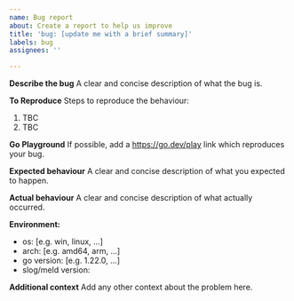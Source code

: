 ```yaml
---
name: Bug report
about: Create a report to help us improve
title: 'bug: [update me with a brief summary]'
labels: bug
assignees: ''

---
```


**Describe the bug**
A clear and concise description of what the bug is.

**To Reproduce**
Steps to reproduce the behaviour:
1. TBC
2. TBC

**Go Playground**
If possible, add a https://go.dev/play link which reproduces your bug.

**Expected behaviour**
A clear and concise description of what you expected to happen.

**Actual behaviour**
A clear and concise description of what actually occurred.

**Environment:**
 - os: [e.g. win, linux, ...]
 - arch: [e.g. amd64, arm, ...]
 - go version: [e.g. 1.22.0, ...]
 - slog/meld version:

**Additional context**
Add any other context about the problem here.
